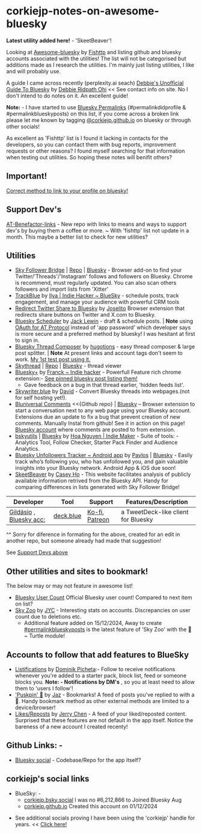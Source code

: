 # corkiejp-notes-on-awesome-bluesky

**Latest utility added here!** - 'SkeetBeaver'!

Looking at [Awesome-bluesky](https://github.com/fishttp/awesome-bluesky) by [Fishttp](https://github.com/fishttp) and listing github and bluesky accounts associated with the utilities!
The list will not be categorised but additions made as I research the utilities. I'm mainly just listing utilities, I like and will probably use.

A guide I came across recently (perplexity.ai seach) [Debbie's Unofficial Guide To Bluesky](https://publish.obsidian.md/debbieohi/bluesky) by [Debbie Ridpath Ohi](https://publish.obsidian.md/debbieohi/contact) << See contact info on site. No I don't intend to do notes on it. An excellent guide! 

**Note:** - I have started to use [Bluesky Permalinks](https://blue.mackuba.eu/skythread/?hash=permalinkblueskyposts) {#permalinkdidprofile & #permalinkblueskyposts)
on this list, if you come across a broken link please let me known by tagging [@corkiejp.github.io](https://bsky.app/profile/did:plc:qxlh6bohvep3taqhmtpipx4b) on bluesky or through other socials!

As excellent as 'Fishttp' list is I found it lacking in contacts for the developers, so you can contact them with bug reports, improvement requests or other reasons? I found myself searching for that information when testing out utilities. So hoping these notes will benifit others?

## Important!

[Correct method to link to your profile on bluesky!](https://github.com/corkiejp/Corkiejp-notes-on-awesome-bluesky/blob/main/Important-correct_method_to_link_your_profile.md)

## Support Dev's 
[AT-Benefactor-links](https://github.com/PSingletary/AT-Benefactor-links?tab=readme-ov-file#at-benefactor-links) - New repo with links to means and ways to support dev's by buying them a coffee or more. ~ With 'fishttp' list not update in a month. This maybe a better list to check for new utilities?

## Utilities   
- [Sky Follower Bridge](https://www.sky-follower-bridge.dev/) | [Repo](https://github.com/kawamataryo/sky-follower-bridge) | [Bluesky](https://bsky.app/profile/sky-follower-bridge.dev) - Browser add-on to find your Twitter/'Threads'/'Instagram' follows and followers on Bluesky. Chrome is recommend, must regularly updated. You can also scan others followers and import lists from 'Xitter'
- [TrackBlue](https://track.blue/) by [Ilya | Indie Hacker ~ BlueSky](https://bsky.app/profile/ilyathedev.bsky.social) - schedule posts, track engagement, and manage your audience with powerful CRM tools
- [Redirect Twitter Share to Bluesky](https://share.notx.blue/) by [Joselito](https://bsky.app/profile/joseli.to) Browser extension that redirects share buttons on Twitter and X.com to Bluesky.
- [Bluesky Scheduler](https://www.blueskyscheduler.com/) by [Jack Lewin](https://bsky.app/profile/jacklewin.com) - draft & schedule posts. | **Note** using [OAuth for AT Protocol](https://docs.bsky.app/blog/oauth-atproto) instead of 'app password' which developer says is more secure and a preferred method by bluesky! I was hesitant at first to sign in.
- [Bluesky Thread Composer](https://bluesky-thread-composer.pages.dev/) by [hugotions](https://bsky.app/profile/hugotions.bsky.social) - easy thread composer & large post splitter. | **Note** At present links and account tags don't seem to work. [My 1st test post using it.](https://corkiejp.github.io/embedwriter.html?url=https://skywriter.blue/pages/did:plc:qxlh6bohvep3taqhmtpipx4b/post/3ld5khcppwh2w)
- [Skythread](https://blue.mackuba.eu/skythread/) | [Repo](https://github.com/mackuba/skythread) | [Bluesky](https://bsky.app/profile/did:plc:oio4hkxaop4ao4wz2pp3f4cr) - thread viewer
- [Bluesky+](https://chromewebstore.google.com/detail/bluesky+/flbheallcbkoaffegmjenkpojhocmdla) by [Franck ~ Indie hacker](https://bsky.app/profile/franck.blue) - Powerfull Feature rich chrome extension:- [See pinned bluesky post listing them!](https://bsky.app/profile/did:plc:h5vg54cmlkpwnz2p3symlm2t/post/3ldj7wsivd22u)
  - Gave feedback on a bug in that thread earlier, 'hidden feeds list'.
- [Skywriter.blue](https://skywriter.blue/) by [David](https://bsky.app/profile/did:plc:rgxmjcboeeerlktnw3ff3okh) - Convert Bluesky threads into webpages.(not for self hosting yet!).
- [Bluniversal Comments](https://github.com/joneslloyd/bluniversal-comments) <<{Github repo} | [Bluesky](https://bsky.app/profile/bluniversalcomm.bsky.social) – Browser extension to start a conversation next to any web page using your Bluesky account. Extensions due an update to fix a bug that prevent creation of new comments. Manually Instal from github! See it in action on this page! [Bluesky account](https://bsky.app/profile/bluniversal.bsky.social) where comments are posted to from extension.
- [bskyutils](https://bskyutils.com/) | [Bluesky](https://bsky.app/profile/did:plc:mmjettstvsmnwsa5rmuj4sqp) by [Hoa Nguyen | Indie Maker](https://bsky.app/profile/did:plc:3qkkwy3n623wzlrvduudhp5h) - Suite of tools: - Analytics Tool, Follow Checker, Starter Pack Finder and Audience Analytics.
- [Bluesky Unfollowers Tracker ~ Android app](https://play.google.com/store/apps/details?id=com.bluesky.followers.analyzer) by [Pavlos](https://bsky.app/profile/did:plc:lrjff6lfoc62cmt64ocaa34r) | [Bluesky](https://bsky.app/profile/did:plc:qic76y2rz6hog4ashqm5kvwp) - Easily track who’s following you, who has unfollowed you, and gain valuable insights into your Bluesky network. Android App & iOS due soon!
- [SkeetBeaver](https://skeetbeaver.pages.dev/) by [Casey Ho](https://bsky.app/profile/did:plc:d7nr65djxrudtdg3tslzfiyr) - This website facilitates analysis of publicly available information retrived from the Bluesky API. Handy for comparing differences in lists generated with Sky Follower Bridge!

| Developer | Tool | Support | Features/Description |
|-----------|------|---------|-------------------|
| [Gildásio](https://bsky.app/profile/did:plc:kber7c5xhwah2ocxzuqpytg5) , [Bluesky acc:](https://bsky.app/profile/did:plc:w342borqxtyo2pul67ec2pwt) | [deck.blue](https://deck.blue/) | [Ko-fi](https://ko-fi.com/deck_blue), [Patreon](https://www.patreon.com/deckblue) | a TweetDeck-like client for Bluesky |

^^ Sorry for diference in formating for the above, created for an edit in another repo, but someone already had made that suggestion!

See [Support Devs above](https://github.com/corkiejp/Corkiejp-notes-on-awesome-bluesky/blob/main/README.md#support-devs)


## Other utilities and sites to bookmark!
The below may or may not feature in awesome list!

- [Bluesky User Count](https://bsky-users.theo.io/) Official Bluesky user count! Compared to next item on list?
- [Sky Zoo](https://skyzoo.blue/stats) by [JYC](https://bsky.app/profile/jyc.dev) - Interesting stats on accounts. Discrepancies on user count due to deletions etc.
  - Additional feature added on 15/12/2024, Away to create [#permalinkblueskyposts](https://bsky.app/hashtag/PermalinkBlueskyposts) is the latest feature of 'Sky Zoo' with the 🐢 ~ Turtle module!

  

## Accounts to follow that add features to BlueSky
- [Listifications](https://bsky.app/profile/listifications.app) by [Dominik Picheta](https://bsky.app/profile/did:plc:blbktib4slim5ttdovyu7vii):- Follow to receive notifications whenever you're added to a starter pack, block list, feed or someone blocks you. **Note: - Notifications by DM's** , so you at least need to allow them to 'users I follow'!
- ['Puskpin' 📌](https://bsky.app/profile/jaz.bsky.social/feed/my-pins) by [Jaz](https://bsky.app/profile/jaz.bsky.social) - Bookmarks! A feed of posts you've replied to with a 📌. Handy bookmark method as other external methods are limited to a device/browser!
- [Likes/Reposts](https://goodfeeds.co/likes-media-reposts) by [Jerry Chen](https://bsky.app/profile/jcsalterego.bsky.social) - A feed of your liked/reposted content. Surprised that these features are not default in the app itself. Notice the bareness of a new account I created recenty!

## Github Links: - 
- [Bluesky social](https://github.com/bluesky-social/social-app) - Codebase/Repo for the app itself?



## corkiejp's social links
- BlueSky: -
  - [corkiejp.bsky.social](https://bsky.app/profile/did:plc:lgjvdkqeeutvf7zj6wow3jro) I was no #6,212,866 to Joined Bluesky Aug
  - [corkiejp.github.io](https://bsky.app/profile/did:plc:qxlh6bohvep3taqhmtpipx4b) Created this account on 01/12/2024
* See additional socials proving I have been using the 'corkiejp' handle for years. << [Click here!](https://github.com/corkiejp/Corkiejp-notes-on-awesome-bluesky/blob/main/corkiejp-socials.md)
  
